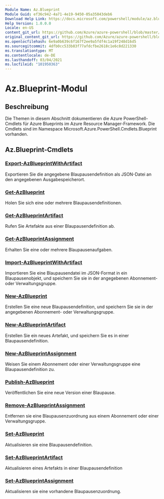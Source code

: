 ```yaml
---
Module Name: Az.Blueprint
Module Guid: ef36c942-4a71-4e19-9450-05a35843deb6
Download Help Link: https://docs.microsoft.com/powershell/module/az.blueprint
Help Version: 1.0.0.0
Locale: en-US
content_git_url: https://github.com/Azure/azure-powershell/blob/master/src/Blueprint/Blueprint/help/Az.Blueprint.md
original_content_git_url: https://github.com/Azure/azure-powershell/blob/master/src/Blueprint/Blueprint/help/Az.Blueprint.md
ms.openlocfilehash: 6e9a0b639c6f167f2ee9a5fdf4c1a19f248d16d5
ms.sourcegitcommit: 4dfb0cc533b83f77afdcfbe2618c1e6c8d221330
ms.translationtype: MT
ms.contentlocale: de-DE
ms.lasthandoff: 03/04/2021
ms.locfileid: "101950363"
---
```

# Az.Blueprint-Modul
## Beschreibung
Die Themen in diesem Abschnitt dokumentieren die Azure PowerShell-Cmdlets für Azure Blueprints im Azure Resource Manager-Framework. Die Cmdlets sind im Namespace Microsoft.Azure.PowerShell.Cmdlets.Blueprint vorhanden.

## Az.Blueprint-Cmdlets
### [Export-AzBlueprintWithArtifact](Export-AzBlueprintWithArtifact.md)
Exportieren Sie die angegebene Blaupausendefinition als JSON-Datei an den angegebenen Ausgabespeicherort. 

### [Get-AzBlueprint](Get-AzBlueprint.md)
Holen Sie sich eine oder mehrere Blaupausendefinitionen.

### [Get-AzBlueprintArtifact](Get-AzBlueprintArtifact.md)
Rufen Sie Artefakte aus einer Blaupausendefinition ab.

### [Get-AzBlueprintAssignment](Get-AzBlueprintAssignment.md)
Erhalten Sie eine oder mehrere Blaupausenaufgaben.

### [Import-AzBlueprintWithArtifact](Import-AzBlueprintWithArtifact.md)
Importieren Sie eine Blaupausendatei im JSON-Format in ein Blaupausenobjekt, und speichern Sie sie in der angegebenen Abonnement- oder Verwaltungsgruppe.

### [New-AzBlueprint](New-AzBlueprint.md)
Erstellen Sie eine neue Blaupausendefinition, und speichern Sie sie in der angegebenen Abonnement- oder Verwaltungsgruppe.

### [New-AzBlueprintArtifact](New-AzBlueprintArtifact.md)
Erstellen Sie ein neues Artefakt, und speichern Sie es in einer Blaupausendefinition.

### [New-AzBlueprintAssignment](New-AzBlueprintAssignment.md)
Weisen Sie einem Abonnement oder einer Verwaltungsgruppe eine Blaupausendefinition zu.

### [Publish-AzBlueprint](Publish-AzBlueprint.md)
Veröffentlichen Sie eine neue Version einer Blaupause.

### [Remove-AzBlueprintAssignment](Remove-AzBlueprintAssignment.md)
Entfernen sie eine Blaupausenzuordnung aus einem Abonnement oder einer Verwaltungsgruppe.

### [Set-AzBlueprint](Set-AzBlueprint.md)
Aktualisieren sie eine Blaupausendefinition.

### [Set-AzBlueprintArtifact](Set-AzBlueprintArtifact.md)
Aktualisieren eines Artefakts in einer Blaupausendefinition

### [Set-AzBlueprintAssignment](Set-AzBlueprintAssignment.md)
Aktualisieren sie eine vorhandene Blaupausenzuordnung.

